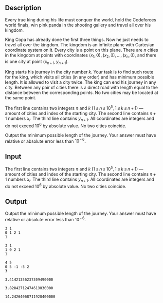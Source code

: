 ## Description

<div><p>Every true king during his life must conquer the world, hold the Codeforces world finals, win pink panda in the shooting gallery and travel all over his kingdom.</p><p>King Copa has already done the first three things. Now he just needs to travel all over the kingdom. The kingdom is an infinite plane with Cartesian coordinate system on it. Every city is a point on this plane. There are <span class="tex-span"><i>n</i></span> cities in the kingdom at points with coordinates <span class="tex-span">(<i>x</i><sub class="lower-index">1</sub>, 0), (<i>x</i><sub class="lower-index">2</sub>, 0), ..., (<i>x</i><sub class="lower-index"><i>n</i></sub>, 0)</span>, and there is one city at point <span class="tex-span">(<i>x</i><sub class="lower-index"><i>n</i> + 1</sub>, <i>y</i><sub class="lower-index"><i>n</i> + 1</sub>)</span>. </p><p>King starts his journey in the city number <span class="tex-span"><i>k</i></span>. Your task is to find such route for the king, which visits all cities (in any order) and has minimum possible length. It is allowed to visit a city twice. The king can end his journey in any city. Between any pair of cities there is a direct road with length equal to the distance between the corresponding points. No two cities may be located at the same point.</p></div><div class="input-specification"><p>The first line contains two integers <span class="tex-span"><i>n</i></span> and <span class="tex-span"><i>k</i></span> (<span class="tex-span">1 ≤ <i>n</i> ≤ 10<sup class="upper-index">5</sup>, 1 ≤ <i>k</i> ≤ <i>n</i> + 1</span>) — amount of cities and index of the starting city. The second line contains <span class="tex-span"><i>n</i> + 1</span> numbers <span class="tex-span"><i>x</i><sub class="lower-index"><i>i</i></sub></span>. The third line contains <span class="tex-span"><i>y</i><sub class="lower-index"><i>n</i> + 1</sub></span>. All coordinates are integers and do not exceed <span class="tex-span">10<sup class="upper-index">6</sup></span> by absolute value. No two cities coincide.</p></div><div class="output-specification"><p>Output the minimum possible length of the journey. Your answer must have relative or absolute error less than <span class="tex-span">10<sup class="upper-index"> - 6</sup></span>.</p></div>

## Input

<p>The first line contains two integers <span class="tex-span"><i>n</i></span> and <span class="tex-span"><i>k</i></span> (<span class="tex-span">1 ≤ <i>n</i> ≤ 10<sup class="upper-index">5</sup>, 1 ≤ <i>k</i> ≤ <i>n</i> + 1</span>) — amount of cities and index of the starting city. The second line contains <span class="tex-span"><i>n</i> + 1</span> numbers <span class="tex-span"><i>x</i><sub class="lower-index"><i>i</i></sub></span>. The third line contains <span class="tex-span"><i>y</i><sub class="lower-index"><i>n</i> + 1</sub></span>. All coordinates are integers and do not exceed <span class="tex-span">10<sup class="upper-index">6</sup></span> by absolute value. No two cities coincide.</p>

## Output

<p>Output the minimum possible length of the journey. Your answer must have relative or absolute error less than <span class="tex-span">10<sup class="upper-index"> - 6</sup></span>.</p>





```input1
3 1
0 1 2 1
1

```




```input2
3 1
1 0 2 1
1

```




```input3
4 5
0 5 -1 -5 2
3

```




```output1
3.41421356237309490000
```




```output2
3.82842712474619030000
```




```output3
14.24264068711928400000
```


